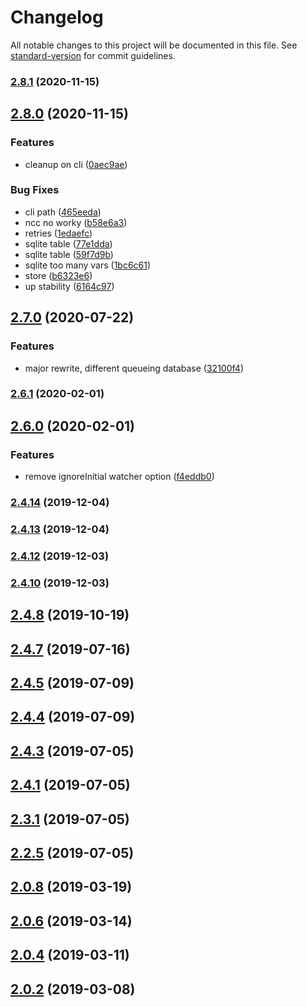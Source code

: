# Changelog

All notable changes to this project will be documented in this file. See [standard-version](https://github.com/conventional-changelog/standard-version) for commit guidelines.

### [2.8.1](https://github.com/mshick/arrivals-osx/compare/v2.8.0...v2.8.1) (2020-11-15)

## [2.8.0](https://github.com/mshick/arrivals-osx/compare/v2.6.2-0...v2.8.0) (2020-11-15)


### Features

* cleanup on cli ([0aec9ae](https://github.com/mshick/arrivals-osx/commit/0aec9ae49e9c1402c62a0117873e33eac3657973))


### Bug Fixes

* cli path ([465eeda](https://github.com/mshick/arrivals-osx/commit/465eedacf2cc4f9bde340fb69fad432902cbf51d))
* ncc no worky ([b58e6a3](https://github.com/mshick/arrivals-osx/commit/b58e6a353c0528fbc0410ebc0e7e83ea9fafbdf2))
* retries ([1edaefc](https://github.com/mshick/arrivals-osx/commit/1edaefcc5b4e2de17a620564cdb2c04628f772c4))
* sqlite table ([77e1dda](https://github.com/mshick/arrivals-osx/commit/77e1ddaa7c538f410c1c41569f7a98e7be8ea865))
* sqlite table ([59f7d9b](https://github.com/mshick/arrivals-osx/commit/59f7d9bfffe7a388d812e9e3c129bc798671a1cf))
* sqlite too many vars ([1bc6c61](https://github.com/mshick/arrivals-osx/commit/1bc6c616bb3b7de6fe1e50eabc54c3eb921fbf06))
* store ([b6323e6](https://github.com/mshick/arrivals-osx/commit/b6323e616d17b41c0984e8672c6356ff9aad81e2))
* up stability ([6164c97](https://github.com/mshick/arrivals-osx/commit/6164c9728849303e9ede447a93ae9882d3175edf))

## [2.7.0](https://github.com/mshick/arrivals-osx/compare/v2.6.1...v2.7.0) (2020-07-22)


### Features

* major rewrite, different queueing database ([32100f4](https://github.com/mshick/arrivals-osx/commit/32100f46ddc366d41194dcecc9f9d6ebd8185809))

### [2.6.1](https://github.com/mshick/arrivals-osx/compare/v2.5.0...v2.6.1) (2020-02-01)

## [2.6.0](https://github.com/mshick/arrivals-osx/compare/v2.4.14...v2.6.0) (2020-02-01)


### Features

* remove ignoreInitial watcher option ([f4eddb0](https://github.com/mshick/arrivals-osx/commit/f4eddb061a7bc52d70b8e8e0346fee23486112ed))

### [2.4.14](https://github.com/mshick/arrivals-osx/compare/v2.4.13...v2.4.14) (2019-12-04)



### [2.4.13](https://github.com/mshick/arrivals-osx/compare/v2.4.11...v2.4.13) (2019-12-04)



### [2.4.12](https://github.com/mshick/arrivals-osx/compare/v2.4.9...v2.4.12) (2019-12-03)



### [2.4.10](https://github.com/mshick/arrivals-osx/compare/v2.4.8...v2.4.10) (2019-12-03)



<a name="2.4.8"></a>
## [2.4.8](https://github.com/mshick/arrivals-osx/compare/v2.4.6...v2.4.8) (2019-10-19)



<a name="2.4.7"></a>
## [2.4.7](https://github.com/mshick/arrivals-osx/compare/v2.4.5...v2.4.7) (2019-07-16)



<a name="2.4.5"></a>
## [2.4.5](https://github.com/mshick/arrivals-osx/compare/v2.4.4...v2.4.5) (2019-07-09)



<a name="2.4.4"></a>
## [2.4.4](https://github.com/mshick/arrivals-osx/compare/v2.4.2...v2.4.4) (2019-07-09)



<a name="2.4.3"></a>
## [2.4.3](https://github.com/mshick/arrivals-osx/compare/v2.4.0...v2.4.3) (2019-07-05)



<a name="2.4.1"></a>
## [2.4.1](https://github.com/mshick/arrivals-osx/compare/v2.3.0...v2.4.1) (2019-07-05)



<a name="2.3.1"></a>
## [2.3.1](https://github.com/mshick/arrivals-osx/compare/v2.2.4...v2.3.1) (2019-07-05)



<a name="2.2.5"></a>
## [2.2.5](https://github.com/mshick/arrivals-osx/compare/v2.2.2...v2.2.5) (2019-07-05)



<a name="2.0.8"></a>
## [2.0.8](https://github.com/mshick/arrivals-osx/compare/v2.0.5...v2.0.8) (2019-03-19)



<a name="2.0.6"></a>
## [2.0.6](https://github.com/mshick/arrivals-osx/compare/v2.0.3...v2.0.6) (2019-03-14)



<a name="2.0.4"></a>
## [2.0.4](https://github.com/mshick/arrivals-osx/compare/v2.0.1...v2.0.4) (2019-03-11)



<a name="2.0.2"></a>
## [2.0.2](https://github.com/mshick/arrivals-osx/compare/v1.8.7...v2.0.2) (2019-03-08)
